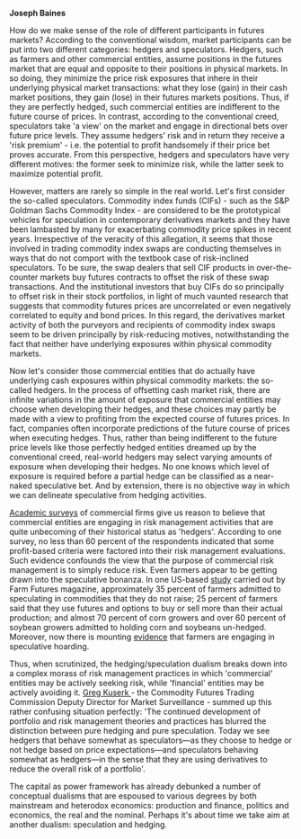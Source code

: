 <b>Joseph Baines</b>

How do we make sense of the role of different participants in futures markets? According to the conventional wisdom, market participants can be put into two different categories: hedgers and speculators. Hedgers, such as farmers and other commercial entities, assume positions in the futures market that are equal and opposite to their positions in physical markets. In so doing, they minimize the price risk exposures that inhere in their underlying physical market transactions: what they lose (gain) in their cash market positions, they gain (lose) in their futures markets positions. Thus, if they are perfectly hedged, such commercial entities are indifferent to the future course of prices. In contrast, according to the conventional creed, speculators take 'a view' on the market and engage in directional bets over future price levels. They assume hedgers' risk and in return they receive a 'risk premium' - i.e. the potential to profit handsomely if their price bet proves accurate. From this perspective, hedgers and speculators have very different motives: the former seek to minimize risk, while the latter seek to maximize potential profit.

However, matters are rarely so simple in the real world. Let's first consider the so-called speculators. Commodity index funds (CIFs)  - such as the S&amp;P Goldman Sachs Commodity Index - are considered to be the prototypical vehicles for speculation in contemporary derivatives markets and they have been lambasted by many for exacerbating commodity price spikes in recent years. Irrespective of the veracity of this allegation, it seems that those involved in trading commodity index swaps are conducting themselves in ways that do not comport with the textbook case of risk-inclined speculators. To be sure, the swap dealers that sell CIF products in over-the-counter markets buy futures contracts to offset the risk of these swap transactions. And the institutional investors that buy CIFs do so principally to offset risk in their stock portfolios, in light of much vaunted research that suggests that commodity futures prices are uncorrelated or even negatively correlated to equity and bond prices. In this regard, the derivatives market activity of both the purveyors and recipients of commodity index swaps seem to be driven principally by risk-reducing motives, notwithstanding the fact that neither have underlying exposures within physical commodity markets.

Now let's consider those commercial entities that do actually have underlying cash exposures within physical commodity markets: the so-called hedgers. In the process of offsetting cash market risk, there are infinite variations in the amount of exposure that commercial entities may choose when developing their hedges, and these choices may partly be made with a view to profiting from the expected course of futures prices. In fact, companies often incorporate predictions of the future course of prices when executing hedges. Thus, rather than being indifferent to the future price levels like those perfectly hedged entities dreamed up by the conventional creed, real-world hedgers may select varying amounts of exposure when developing their hedges. No one knows which level of exposure is required before a partial hedge can be classified as a near-naked speculative bet. And by extension, there is no objective way in which we can delineate speculative from hedging activities.

<a href="https://capitalaspower.apps01.yorku.ca/wp-content/uploads/2014/09/GEORGE-WEISS-CENTER.pdf">Academic surveys</a> of commercial firms give us reason to believe that commercial entities are engaging in risk management activities that are quite unbecoming of their historical status as 'hedgers'. According to one survey, no less than 60 percent of the respondents indicated that some profit-based criteria were factored into their risk management evaluations. Such evidence confounds the view that the purpose of commercial risk management is to simply reduce risk. Even farmers appear to be getting drawn into the speculative bonanza. In one US-based <a href="http://magissues.farmprogress.com/FFU/FF03Mar07/ffu20.pdf">study</a> carried out by Farm Futures magazine, approximately 35 percent of farmers admitted to speculating in commodities that they do not raise; 25 percent of farmers said that they use futures and options to buy or sell more than their actual production; and almost 70 percent of corn growers and over 60 percent of soybean growers admitted to holding corn and soybeans un-hedged. Moreover, now there is mounting <a href="http://www.ft.com/cms/s/0/17b7edfe-9e6b-11e3-b429-00144feab7de.html#axzz3EN4GsEhV" target="_blank" rel="noopener noreferrer">evidence</a> that farmers are engaging in speculative hoarding.

Thus, when scrutinized, the hedging/speculation dualism breaks down into a complex morass of risk management practices in which 'commercial' entities may be actively seeking risk, while 'financial' entities may be actively avoiding it.  <a href="http://onlinelibrary.wiley.com/doi/10.1002/9781118266403.ch3/summary" target="_blank" rel="noopener noreferrer">Greg Kuserk </a>- the Commodity Futures Trading Commission Deputy Director for Market Surveillance - summed up this rather confusing situation perfectly: 'The continued development of portfolio and risk management theories and practices has blurred the distinction between pure hedging and pure speculation. Today we see hedgers that behave somewhat as speculators—as they choose to hedge or not hedge based on price expectations—and speculators behaving somewhat as hedgers—in the sense that they are using derivatives to reduce the overall risk of a portfolio'.

The capital as power framework has already debunked a number of conceptual dualisms that are espoused to various degrees by both mainstream and heterodox economics: production and finance, politics and economics, the real and the nominal. Perhaps it's about time we take aim at another dualism: speculation and hedging.


